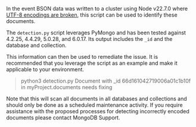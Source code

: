 In the event BSON data was written to a cluster using Node v22.7.0 where [UTF-8 encodings are broken](https://github.com/nodejs/node/issues/54543), this script can be used to identify these documents.

The `detection.py` script leverages PyMongo and has been tested against 4.2.25, 4.4.29, 5.0.28, and 6.0.17. Its output includes the `_id` and the database and collection.

This information can then be used to remediate the issue. It is recommended that you leverage the script as an example and make it applicable to your environment.

> python3 detection.py
Document with _id 66d161042719006a01c1b10f in myProject.documents needs fixing

Note that this will scan all documents in all databases and collections and should only be done as a scheduled maintenance activity. If you require assistance with the proposed processes for detecting incorrectly encoded documents please contact MongoDB Support.